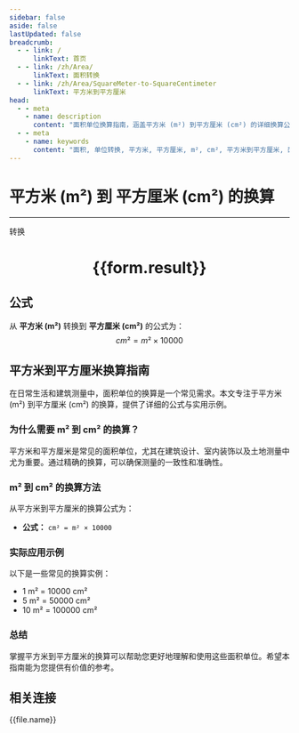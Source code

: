 ```yaml
---
sidebar: false
aside: false
lastUpdated: false
breadcrumb:
  - - link: /
      linkText: 首页
  - - link: /zh/Area/
      linkText: 面积转换
  - - link: /zh/Area/SquareMeter-to-SquareCentimeter
      linkText: 平方米到平方厘米
head:
  - - meta
    - name: description
      content: "面积单位换算指南，涵盖平方米 (m²) 到平方厘米 (cm²) 的详细换算公式与说明。"
  - - meta
    - name: keywords
      content: "面积, 单位转换, 平方米, 平方厘米, m², cm², 平方米到平方厘米, 面积转换指南"
---
```

# 平方米 (m²) 到 平方厘米 (cm²) 的换算
---
<script setup>
import { onMounted, reactive, inject, ref } from 'vue'
import { NButton, NForm, NFormItem, NInput, NInputNumber, NSelect, NCard, useMessage,NGrid ,NGi } from 'naive-ui'
import { defineClientComponent } from 'vitepress'
import { Area } from '../../files';

const convert = inject('convert')

const form = reactive({
  number: null,
  result: '',
})

const convertHandler = () => {
  if (form.number !== null && !isNaN(form.number)) {
    const convertedValue = parseFloat(form.number) * 10000
    form.result = `${form.number}m² = ${convertedValue.toFixed(2)}cm²`
  } else {
    form.result = '请输入有效的数值。'
  }
}
</script>

<n-form size="large" :model="form">
  <n-form-item label="平方米 (m²)">
    <n-input-number v-model:value="form.number" placeholder="输入平方米" style="width: 100%" />
  </n-form-item>
  <n-form-item>
    <n-button type="primary" @click="convertHandler" block>转换</n-button>
  </n-form-item>
</n-form>

<n-card  embedded :bordered="false" hoverable>
  <div  style="text-align:center">
    <h1>{{form.result}}</h1>
  </div>
</n-card>

## 公式

从 **平方米 (m²)** 转换到 **平方厘米 (cm²)** 的公式为：
$$ cm² = m² \times 10000 $$

## 平方米到平方厘米换算指南

在日常生活和建筑测量中，面积单位的换算是一个常见需求。本文专注于平方米 (m²) 到平方厘米 (cm²) 的换算，提供了详细的公式与实用示例。

### 为什么需要 m² 到 cm² 的换算？

平方米和平方厘米是常见的面积单位，尤其在建筑设计、室内装饰以及土地测量中尤为重要。通过精确的换算，可以确保测量的一致性和准确性。

### m² 到 cm² 的换算方法

从平方米到平方厘米的换算公式为：

- **公式：** `cm² = m² × 10000`

### 实际应用示例

以下是一些常见的换算实例：

- 1 m² = 10000 cm²
- 5 m² = 50000 cm²
- 10 m² = 100000 cm²

### 总结

掌握平方米到平方厘米的换算可以帮助您更好地理解和使用这些面积单位。希望本指南能为您提供有价值的参考。

## 相关连接
<n-grid x-gap="12" :cols="3">
  <n-gi v-for="(file, index) in Area" :key="index">
    <n-button
      text
      tag="a"
      :href="file.path"
      type="primary"
    >
      {{file.name}}
    </n-button>
  </n-gi>
</n-grid>